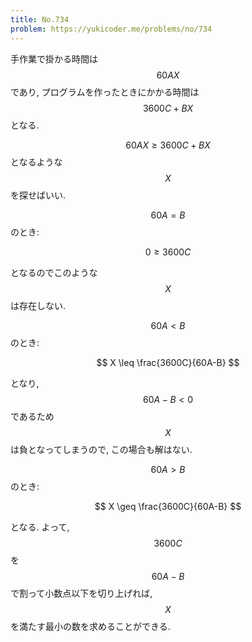 ```yaml
---
title: No.734
problem: https://yukicoder.me/problems/no/734
---
```

手作業で掛かる時間は $$ 60AX $$ であり, プログラムを作ったときにかかる時間は $$ 3600C+BX $$ となる.

$$ 60AX \geq 3600C+BX $$ となるような $$ X $$ を探せばいい.

$$ 60A = B $$ のとき:

$$
0 \geq 3600C
$$

となるのでこのような $$ X $$ は存在しない.

$$ 60A \lt B $$ のとき:

$$
X \leq \frac{3600C}{60A-B}
$$

となり, $$ 60A-B \lt 0 $$ であるため $$ X $$ は負となってしまうので, この場合も解はない.

$$ 60A \gt B $$ のとき:

$$
X \geq \frac{3600C}{60A-B}
$$

となる. よって, $$ 3600C $$ を $$ 60A-B $$ で割って小数点以下を切り上げれば, $$ X $$ を満たす最小の数を求めることができる.
